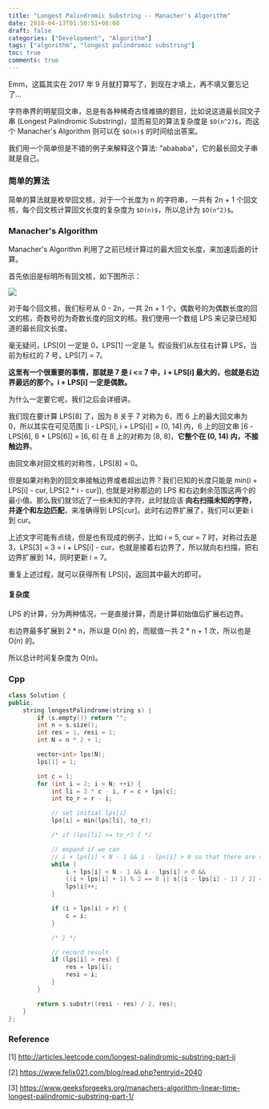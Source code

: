 ```yaml
---
title: "Longest Palindromic Substring -- Manacher's Algorithm"
date: 2018-04-13T01:50:51+08:00
draft: false
categories: ["Development", "Algorithm"]
tags: ["algorithm", "longest palindromic substring"]
toc: true
comments: true
---
```


Emm，这篇其实在 2017 年 9 月就打算写了，到现在才填上，再不填又要忘记了...

字符串界的明星回文串，总是有各种稀奇古怪难搞的题目，比如说这道最长回文子串 (Longest Palindromic Substring)，显而易见的算法复杂度是 `$O(n^2)$`，而这个 Manacher's Algorithm 则可以在 `$O(n)$` 的时间给出答案。

<!--more-->

我们用一个简单但是不错的例子来解释这个算法: "abababa"，它的最长回文子串就是自己。

### 简单的算法

简单的算法就是枚举回文核，对于一个长度为 n 的字符串，一共有 2n + 1 个回文核，每个回文核计算回文长度的复杂度为 `$O(n)$`，所以总计为 `$O(n^2)$`。

### Manacher's Algorithm

Manacher's Algorithm 利用了之前已经计算过的最大回文长度，来加速后面的计算。

首先依旧是标明所有回文核，如下图所示：

![](/img/15235560287436.jpg)

对于每个回文核，我们标号从 0 - 2n，一共 2n + 1 个。偶数号的为偶数长度的回文的核，奇数号的为奇数长度的回文的核。我们使用一个数组 LPS 来记录已经知道的最长回文长度。

毫无疑问，LPS[0] 一定是 0，LPS[1] 一定是 1。假设我们从左往右计算 LPS，当前为标红的 7 号，LPS[7] = 7。

**这里有一个很重要的事情，那就是 7 是 i <= 7 中，i + LPS[i] 最大的，也就是右边界最远的那个。i + LPS[i] 一定是偶数。**

为什么一定要它呢，我们之后会详细讲。

我们现在要计算 LPS[8] 了，因为 8 关于 7 对称为 6，而 6 上的最大回文串为 0，所以其实在可见范围 [i - LPS[i], i + LPS[i]] = [0, 14] 内，6 上的回文串 [6 - LPS[6], 6 + LPS[6]] = [6, 6] 在 8 上的对称为 [8, 8]，**它整个在 (0, 14) 内，不接触边界**。

由回文串对回文核的对称性，LPS[8] = 0。

但是如果对称到的回文串接触边界或者超出边界？我们已知的长度只能是 min(i + LPS[i] - cur, LPS[2 * i - cur]), 也就是对称那边的 LPS 和右边剩余范围这两个的最小值。那么我们就邻近了一些未知的字符，此时就应该 **向右扫描未知的字符，并逐个和左边匹配**，来准确得到 LPS[cur]。此时右边界扩展了，我们可以更新 i 到 cur。

上述文字可能有点绕，但是也有现成的例子，比如 i = 5, cur = 7 时，对称过去是 3，LPS[3] = 3 = i + LPS[i] - cur，也就是接着右边界了，所以就向右扫描，把右边界扩展到 14，同时更新 i = 7。

重复上述过程，就可以获得所有 LPS[i]，返回其中最大的即可。

#### 复杂度

LPS 的计算，分为两种情况，一是直接计算，而是计算初始值后扩展右边界。

右边界最多扩展到 2 * n，所以是 O(n) 的，而赋值一共 2 * n + 1 次，所以也是 O(n) 的。

所以总计时间复杂度为 O(n)。

### Cpp

```cpp
class Solution {
public:
    string longestPalindrome(string s) {
        if (s.empty()) return "";
        int n = s.size();
        int res = 1, resi = 1;
        int N = n * 2 + 1;

        vector<int> lps(N);
        lps[1] = 1;

        int c = 1;
        for (int i = 2; i < N; ++i) {
            int li = 2 * c - i, r = c + lps[c];
            int to_r = r - i;

            // set initial lps[i]
            lps[i] = min(lps[li], to_r);

            /* if (lps[li] >= to_r) { */

            // expand if we can
            // i + lps[i] < N - 1 && i - lps[i] > 0 so that there are spaces for expand
            while (
                i + lps[i] < N - 1 && i - lps[i] > 0 &&
                ((i + lps[i] + 1) % 2 == 0 || s[(i - lps[i] - 1) / 2] == s[(i + lps[i] + 1) / 2])) {
                lps[i]++;
            }

            if (i + lps[i] > r) {
                c = i;
            }

            /* } */

            // record result
            if (lps[i] > res) {
                res = lps[i];
                resi = i;
            }
        }

        return s.substr((resi - res) / 2, res);
    }
};
```
### Reference

[1] http://articles.leetcode.com/longest-palindromic-substring-part-ii

[2] https://www.felix021.com/blog/read.php?entryid=2040

[3] https://www.geeksforgeeks.org/manachers-algorithm-linear-time-longest-palindromic-substring-part-1/


